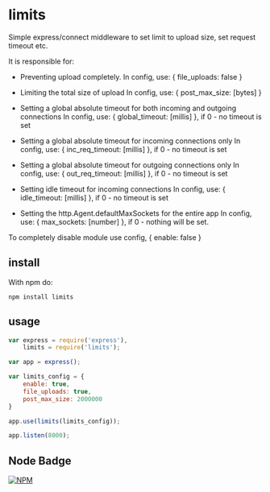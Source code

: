 limits
=======

Simple express/connect middleware to set limit to upload size, set request timeout etc.

It is responsible for:

* Preventing upload completely.
  In config, use: { file_uploads: false }

* Limiting the total size of upload
  In config, use: { post_max_size: [bytes] }

* Setting a global absolute timeout for both incoming and outgoing connections
  In config, use: { global_timeout: [millis] }, if 0  - no timeout is set

* Setting a global absolute timeout for incoming connections only
  In config, use: { inc_req_timeout: [millis] }, if 0  - no timeout is set

* Setting a global absolute timeout for outgoing connections only
  In config, use: { out_req_timeout: [millis] }, if 0  - no timeout is set

* Setting idle timeout for incoming connections
  In config, use: { idle_timeout: [millis] }, if 0  - no timeout is set

* Setting the http.Agent.defaultMaxSockets for the entire app
  In config, use: { max_sockets: [number] }, if 0  - nothing will be set.

To completely disable module use config, { enable: false }

install
-------
With npm do:

`npm install limits`

usage
-----

```javascript
var express = require('express'),
    limits = require('limits');

var app = express();

var limits_config = {
    enable: true,
    file_uploads: true,
    post_max_size: 2000000
}

app.use(limits(limits_config));

app.listen(8000);
```

Node Badge
----------

[![NPM](https://nodei.co/npm/limits.png)](https://nodei.co/npm/limits/)
